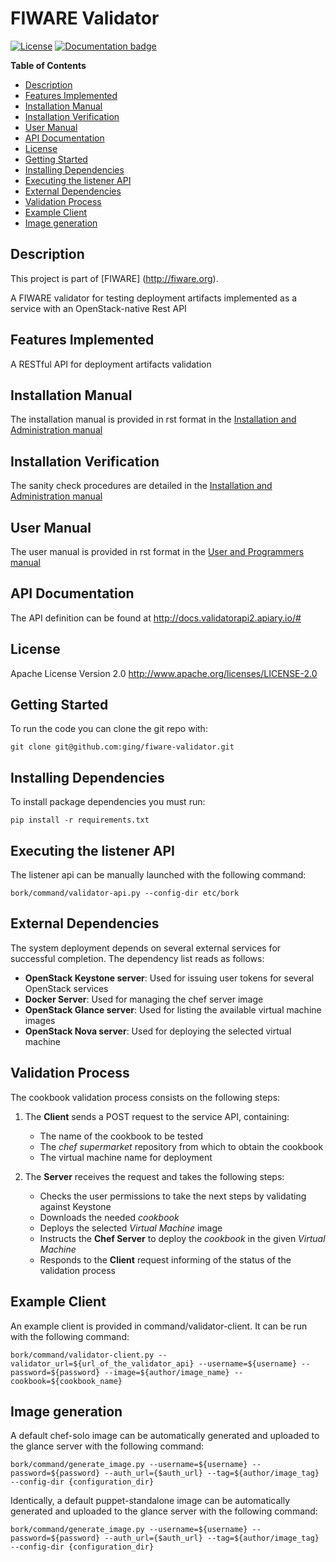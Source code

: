 FIWARE Validator
======================

[![License](http://img.shields.io/:license-apache-blue.svg?style=flat-square)](http://www.apache.org/licenses/LICENSE-2.0.html)
[![Documentation badge](https://img.shields.io/badge/docs-stable-brightgreen.svg?style=flat)](doc/source/adminmanual.rst)

**Table of Contents**

- [Description](#description)
- [Features Implemented](#features-implemented)
- [Installation Manual](#installation-manual)
- [Installation Verification](#installation-verification)
- [User Manual](#user-manual)
- [API Documentation](#api-documentation)
- [License](#license)
- [Getting Started](#getting-started)
- [Installing Dependencies](#installing-dependencies)
- [Executing the listener API](#executing-the-listener-api)
- [External Dependencies](#external-dependencies)
- [Validation Process](#validation-process)
- [Example Client](#example-client)
- [Image generation](#image-generation)

Description
-----------
This project is part of [FIWARE] (http://fiware.org).

A FIWARE validator for testing deployment artifacts implemented as
a service with an OpenStack-native Rest API

Features Implemented
--------------------
A RESTful API for deployment artifacts validation

Installation Manual
-------------------
The installation manual is provided in rst format in the [Installation and Administration manual](doc/source/adminmanual.rst)

Installation Verification
-------------------------
The sanity check procedures are detailed in the [Installation and Administration manual](doc/source/adminmanual.rst)

User Manual
-----------
The user manual is provided in rst format in the [User and Programmers manual](doc/source/usermanual.rst)

API Documentation
-----------------

The API definition can be found at <http://docs.validatorapi2.apiary.io/#>

License
-------

Apache License Version 2.0 <http://www.apache.org/licenses/LICENSE-2.0>

Getting Started
---------------

To run the code you can clone the git repo with:

    git clone git@github.com:ging/fiware-validator.git

Installing Dependencies
-----------------------

To install package dependencies you must run:

    pip install -r requirements.txt

Executing the listener API
--------------------------

The listener api can be manually launched with the following command:

    bork/command/validator-api.py --config-dir etc/bork


External Dependencies
---------------------

The system deployment depends on several external services for
successful completion. The dependency list reads as follows:

- **OpenStack Keystone server**: Used for issuing user tokens for several OpenStack services
- **Docker Server**: Used for managing the chef server image
- **OpenStack Glance server**: Used for listing the available virtual machine images
- **OpenStack Nova server**: Used for deploying the selected virtual machine


Validation Process
------------------

The cookbook validation process consists on the following steps:

1. The **Client** sends a POST request to the service API, containing:
    - The name of the cookbook to be tested
    - The *chef supermarket* repository from which to obtain the cookbook
    - The virtual machine name for deployment

2. The **Server** receives the request and takes the following steps:
    - Checks the user permissions to take the next steps by validating against Keystone
    - Downloads the needed *cookbook*
    - Deploys the selected *Virtual Machine* image
    - Instructs the **Chef Server** to deploy the *cookbook* in the given *Virtual Machine*
    - Responds to the **Client** request informing of the status of the validation process

Example Client
---------------
An example client is provided in command/validator-client. It can be run with the following command:

    bork/command/validator-client.py --validator_url=${url_of_the_validator_api} --username=${username} --password=${password} --image=${author/image_name} --cookbook=${cookbook_name}

Image generation
---------------------
A default chef-solo image can be automatically generated and uploaded to the glance server with the following command:

    bork/command/generate_image.py --username=${username} --password=${password} --auth_url={$auth_url} --tag=${author/image_tag} --config-dir {configuration_dir}

Identically, a default puppet-standalone image can be automatically generated and uploaded to the glance server with the following command:

    bork/command/generate_image.py --username=${username} --password=${password} --auth_url={$auth_url} --tag=${author/image_tag} --config-dir {configuration_dir}
